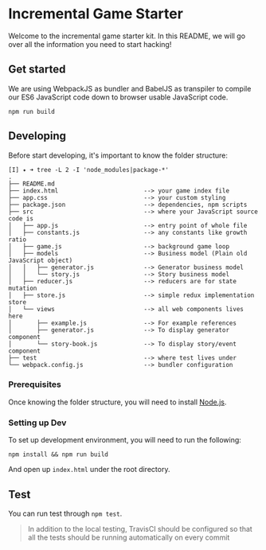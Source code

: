 # Incremental Game Starter

Welcome to the incremental game starter kit. In this README, we will go over all
the information you need to start hacking!

## Get started

We are using WebpackJS as bundler and BabelJS as transpiler to compile our ES6
JavaScript code down to browser usable JavaScript code.

```
npm run build
```

## Developing

Before start developing, it's important to know the folder structure:

```
[I] ✦ ➜ tree -L 2 -I 'node_modules|package-*'
.
├── README.md
├── index.html                        --> your game index file
├── app.css                           --> your custom styling
├── package.json                      --> dependencies, npm scripts
├── src                               --> where your JavaScript source code is
│   ├── app.js                        --> entry point of whole file
│   ├── constants.js                  --> any constants like growth ratio
│   ├── game.js                       --> background game loop
│   ├── models                        --> Business model (Plain old JavaScript object)
│   │   ├── generator.js              --> Generator business model
│   │   └── story.js                  --> Story business model
│   ├── reducer.js                    --> reducers are for state mutation
│   ├── store.js                      --> simple redux implementation store
│   └── views                         --> all web components lives here
│       ├── example.js                --> For example references
│       ├── generator.js              --> To display generator component
│       └── story-book.js             --> To display story/event component
├── test                              --> where test lives under
└── webpack.config.js                 --> bundler configuration
```

### Prerequisites

Once knowing the folder structure, you will need to install [Node.js](https://nodejs.org/en/).

### Setting up Dev

To set up development environment, you will need to run the following:

```
npm install && npm run build
```

And open up `index.html` under the root directory.

## Test

You can run test through `npm test`.

> In addition to the local testing, TravisCI should be configured so that all the
> tests should be running automatically on every commit
